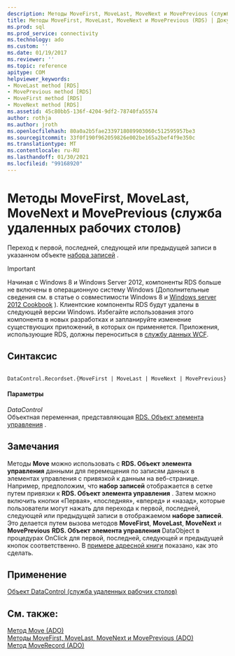 ```yaml
---
description: Методы MoveFirst, MoveLast, MoveNext и MovePrevious (служба удаленных рабочих столов)
title: Методы MoveFirst, MoveLast, MoveNext и MovePrevious (RDS) | Документация Майкрософт
ms.prod: sql
ms.prod_service: connectivity
ms.technology: ado
ms.custom: ''
ms.date: 01/19/2017
ms.reviewer: ''
ms.topic: reference
apitype: COM
helpviewer_keywords:
- MoveLast method [RDS]
- MovePrevious method [RDS]
- MoveFirst method [RDS]
- MoveNext method [RDS]
ms.assetid: 45c80bb5-136f-4204-9df2-78740fa55574
author: rothja
ms.author: jroth
ms.openlocfilehash: 80a0a2b5fae2339718089903060c512595957be3
ms.sourcegitcommit: 33f0f190f962059826e002be165a2bef4f9e350c
ms.translationtype: MT
ms.contentlocale: ru-RU
ms.lasthandoff: 01/30/2021
ms.locfileid: "99168920"
---
```

# <a name="movefirst-movelast-movenext-and-moveprevious-methods-rds"></a>Методы MoveFirst, MoveLast, MoveNext и MovePrevious (служба удаленных рабочих столов)
Переход к первой, последней, следующей или предыдущей записи в указанном объекте [набора записей](../ado-api/recordset-object-ado.md) .  
  
> [!IMPORTANT]
>  Начиная с Windows 8 и Windows Server 2012, компоненты RDS больше не включены в операционную систему Windows (Дополнительные сведения см. в статье о совместимости Windows 8 и [Windows server 2012 Cookbook](https://www.microsoft.com/download/details.aspx?id=27416) ). Клиентские компоненты RDS будут удалены в следующей версии Windows. Избегайте использования этого компонента в новых разработках и запланируйте изменение существующих приложений, в которых он применяется. Приложения, использующие RDS, должны переноситься в [службу данных WCF](/dotnet/framework/wcf/).  
  
## <a name="syntax"></a>Синтаксис  
  
```  
  
DataControl.Recordset.{MoveFirst | MoveLast | MoveNext | MovePrevious}  
```  
  
#### <a name="parameters"></a>Параметры  
 *DataControl*  
 Объектная переменная, представляющая [RDS. Объект элемента управления](./datacontrol-object-rds.md) .  
  
## <a name="remarks"></a>Замечания  
 Методы **Move** можно использовать с **RDS. Объект элемента управления** данными для перемещения по записям данных в элементах управления с привязкой к данным на веб-странице. Например, предположим, что **набор записей** отображается в сетке путем привязки к **RDS. Объект элемента управления** . Затем можно включить кнопки «Первая», «последняя», «вперед» и «назад», которые пользователи могут нажать для перехода к первой, последней, следующей или предыдущей записи в отображаемом **наборе записей**. Это делается путем вызова методов **MoveFirst**, **MoveLast**, **MoveNext** и **MovePrevious** **RDS. Объект элемента управления** DataObject в процедурах OnClick для первой, последней, следующей и предыдущей кнопок соответственно. В [примере адресной книги](../../guide/remote-data-service/address-book-navigation-buttons.md) показано, как это сделать.  
  
## <a name="applies-to"></a>Применение  
 [Объект DataControl (служба удаленных рабочих столов)](./datacontrol-object-rds.md)  
  
## <a name="see-also"></a>См. также:  
 [Метод Move (ADO)](../ado-api/move-method-ado.md)   
 [Методы MoveFirst, MoveLast, MoveNext и MovePrevious (ADO)](../ado-api/movefirst-movelast-movenext-and-moveprevious-methods-ado.md)   
 [Метод MoveRecord (ADO)](../ado-api/moverecord-method-ado.md)